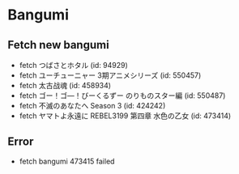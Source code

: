 # Bangumi
## Fetch new bangumi
- fetch つばさとホタル (id: 94929)
- fetch ユーチューニャー 3期アニメシリーズ (id: 550457)
- fetch 太古战魂 (id: 458934)
- fetch ゴー！ゴ―！びーくるずー のりものスター編 (id: 550487)
- fetch 不滅のあなたへ Season 3 (id: 424242)
- fetch ヤマトよ永遠に REBEL3199 第四章 水色の乙女 (id: 473414)
## Error
- fetch bangumi 473415 failed
